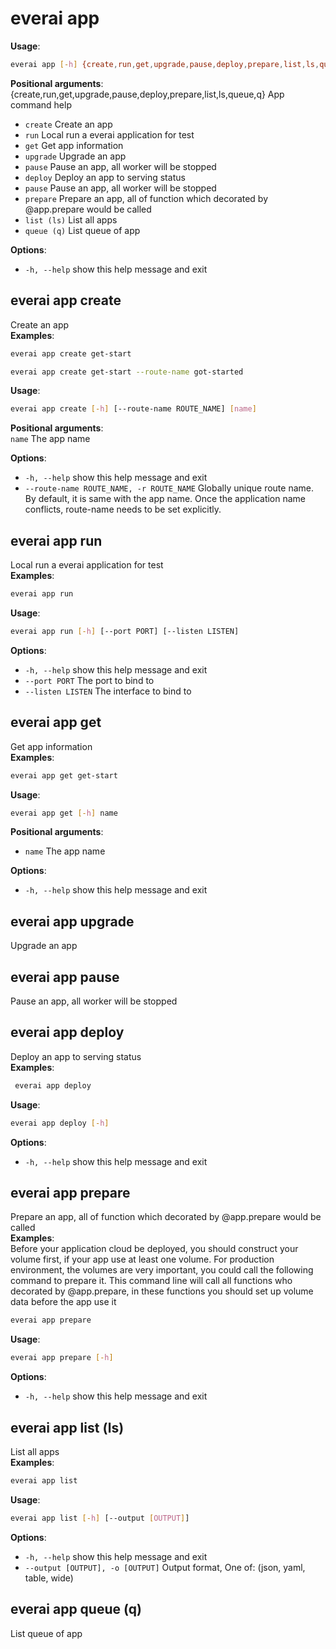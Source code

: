 # everai app
**Usage**:   
```bash
everai app [-h] {create,run,get,upgrade,pause,deploy,prepare,list,ls,queue,q} ...
```

**Positional arguments**:  
  {create,run,get,upgrade,pause,deploy,prepare,list,ls,queue,q}
                        App command help  
  * `create`              Create an app  
  * `run`                 Local run a everai application for test  
  * `get`                 Get app information  
  * `upgrade`             Upgrade an app  
  * `pause`               Pause an app, all worker will be stopped  
  * `deploy`              Deploy an app to serving status  
  * `pause`               Pause an app, all worker will be stopped  
  * `prepare`             Prepare an app, all of function which decorated by @app.prepare would be called  
  * `list (ls)`           List all apps  
  * `queue (q)`           List queue of app  

**Options**:  
  * `-h, --help`            show this help message and exit

## everai app create             
Create an app  
**Examples**:
```bash
everai app create get-start
```

```bash
everai app create get-start --route-name got-started
```

**Usage**: 
```bash 
everai app create [-h] [--route-name ROUTE_NAME] [name]
```

**Positional arguments**:  
  `name`                  The app name  

**Options**:  
* `-h, --help`            show this help message and exit  
* `--route-name ROUTE_NAME, -r ROUTE_NAME`
                        Globally unique route name. By default, it is same with the app name. Once the application name conflicts, route-name needs to be set explicitly.

## everai app run                 
Local run a everai application for test  
**Examples**:
```bash
everai app run
```

**Usage**: 
```bash 
everai app run [-h] [--port PORT] [--listen LISTEN]
```

**Options**:  
* `-h, --help`       show this help message and exit
* `--port PORT`      The port to bind to
* `--listen LISTEN`  The interface to bind to

## everai app get                 
Get app information  
**Examples**:
```bash
everai app get get-start
```

**Usage**: 
```bash 
everai app get [-h] name
```

**Positional arguments**:  
  * `name`        The app name

**Options**:
* `-h, --help`  show this help message and exit

## everai app upgrade             
Upgrade an app  
## everai app pause               
Pause an app, all worker will be stopped  
## everai app deploy              
Deploy an app to serving status  
**Examples**:  
```bash
 everai app deploy
```

**Usage**:  
```bash
everai app deploy [-h]
```

**Options**:  
* `-h, --help`  show this help message and exit

## everai app prepare             
Prepare an app, all of function which decorated by @app.prepare would be called  
**Examples**:  
Before your application cloud be deployed, you should construct your volume first, if your app use at least one volume.
For production environment, the volumes are very important, you could call the following command to prepare it.
This command line will call all functions who decorated by @app.prepare, in these functions you should set up volume data before the app use it
```bash
everai app prepare
```

**Usage**: 
```bash 
everai app prepare [-h]
```

**Options**:  
* `-h, --help`  show this help message and exit  

## everai app list (ls)           
List all apps  
**Examples**:
```bash
everai app list
```

**Usage**:  
```bash
everai app list [-h] [--output [OUTPUT]]
```

**Options**:  
* `-h, --help`            show this help message and exit  
* `--output [OUTPUT], -o [OUTPUT]`
                        Output format, One of: (json, yaml, table, wide)

## everai app queue (q)           
List queue of app
